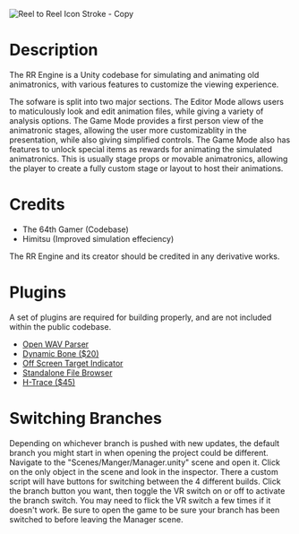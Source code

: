 ![Reel to Reel Icon Stroke - Copy](https://user-images.githubusercontent.com/69170079/180670348-4175cc09-545a-4611-802f-b2d50ef1c0e3.png)

# Description
The RR Engine is a Unity codebase for simulating and animating old animatronics, with various features to customize the viewing experience.

The sofware is split into two major sections. The Editor Mode allows users to maticulously look and edit animation files,
while giving a variety of analysis options. The Game Mode provides a first person view of the animatronic stages, 
allowing the user more customizablity in the presentation, while also giving simplified controls. The Game Mode also
has features to unlock special items as rewards for animating the simulated animatronics. This is usually stage props
or movable animatronics, allowing the player to create a fully custom stage or layout to host their animations.

# Credits
- The 64th Gamer (Codebase)
- Himitsu (Improved simulation effeciency)

The RR Engine and its creator should be credited in any derivative works.

# Plugins
A set of plugins are required for building properly, and are not included within the public codebase.
- [Open WAV Parser](https://assetstore.unity.com/packages/tools/audio/open-wav-parser-90832#publisher)
- [Dynamic Bone ($20)](https://assetstore.unity.com/packages/tools/animation/dynamic-bone-16743#description)
- [Off Screen Target Indicator](https://assetstore.unity.com/packages/tools/gui/off-screen-target-indicator-71799#publisher)
- [Standalone File Browser](https://github.com/gkngkc/UnityStandaloneFileBrowser)
- [H-Trace ($45)](https://assetstore.unity.com/packages/vfx/shaders/fullscreen-camera-effects/h-trace-gi-occlusion-hdrp-233762)

# Switching Branches
Depending on whichever branch is pushed with new updates, the default branch you might start in when opening the project could be different. Navigate to the "Scenes/Manger/Manager.unity" scene and open it. Click on the only object in the scene and look in the inspector. There a custom script will have buttons for switching between the 4 different builds. Click the branch button you want, then toggle the VR switch on or off to activate the branch switch. You may need to flick the VR switch a few times if it doesn't work. Be sure to open the game to be sure your branch has been switched to before leaving the Manager scene.

